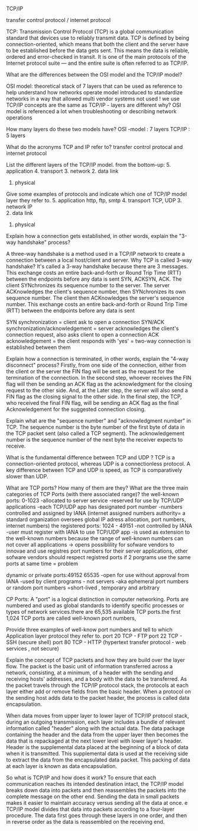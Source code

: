 TCP/IP

transfer control protocol / internet protocol

TCP: Transmission Control Protocol (TCP) is a global communication standard that devices use to reliably transmit data. TCP is defined by being connection-oriented, which means that both the client and the server have to be established before the data gets sent. This means the data is reliable, ordered and error-checked in transit. It is one of the main protocols of the Internet protocol suite — and the entire suite is often referred to as TCP/IP.

What are the differences between the OSI model and the TCP/IP model?

OSI model: theoretical stack of 7 layers that can be used as reference
to help understand how networks operate
model introduced to standardize networks in a way that allowed
multi vendor systems
not used ! we use TCP/IP
concepts are the same as TCP/IP - layers are different
why? OSI model is referenced a lot when troubleshooting or describing 
network operations









How many layers do these two models have?
OSI -model : 7 layers
TCP/IP : 5 layers 

What do the acronyms TCP and IP refer to?
transfer control protocal and internet protocol

List the different layers of the TCP/IP model.
from the bottom-up:
5. application
4. transport
3. network
2. data link
1. physical

Give some examples of protocols and indicate which one of TCP/IP model layer they refer to.
5. application    http, ftp, smtp
4. transport      TCP, UDP
3. network        IP   
2. data link
1. physical

Explain how a connection gets established, in other words, explain the "3-way handshake" process?

A three-way handshake is a method used in a TCP/IP network to create a connection between a local host/client and server.
Why TCP is called 3-way handshake?
It's called a 3-way handshake because there are 3 messages. This exchange costs an entire back-and-forth or Round Trip Time (RTT) between the endpoints before any data is sent
SYN, ACKSYN, ACK. The client SYNchronizes its sequence number to the server. The server ACKnowledges the client's sequence number, then SYNchronizes its own sequence number. The client then ACKnowledges the server's sequence number.
This exchange costs an entire back-and-forth or Round Trip Time (RTT) between the endpoints before any data is sent

SYN synchronization = client ask to open a connection
SYN/ACK synchronization/acknowledgement = server acknowledges the client's connection request, also asks client to open a connection
ACK acknowledgement = the client responds with 'yes'
= two-way connection is established between them


Explain how a connection is terminated, in other words, explain the "4-way disconnect" process?
    Firstly, from one side of the connection, either from the client or the server the FIN flag will be sent as the request for the termination of the connection.
    In the second step, whoever receives the FIN flag will then be sending an ACK flag as the acknowledgment for the closing request to the other side.
    And, at the Later step, the server will also send a FIN flag as the closing signal to the other side.
    In the final step, the TCP, who received the final FIN flag, will be sending an ACK flag as the final Acknowledgement for the suggested connection closing.

Explain what are the "sequence number" and "acknowledgment number" in TCP.
The sequence number is the byte number of the first byte of data in the TCP packet sent (also called a TCP segment). The acknowledgement number is the sequence number of the next byte the receiver expects to receive.

What is the fundamental difference between TCP and UDP ?
TCP is a connection-oriented protocol, whereas UDP is a connectionless protocol. A key difference between TCP and UDP is speed, as TCP is comparatively slower than UDP. 

What are TCP ports? How many of them are they? What are the three main categories of TCP Ports (with there associated range)?
the well-known ports: 0-1023
-allocated to server service
-reserved for use by TCP/UDP applications
-each TCP/UDP app has designated port number
-numbers controlled and assigned by IANA (internet assigned numbers authority= a standard organization oversees global IP adress allocation, port numbers, internet numbers)
the registered ports: 1024 - 49151 
-not controlled by IANA
-user must register with IANA to use TCP/UDP app
-is used as extension to the well-known numbers because the range of well-known numbers can not cover all applications
-> opens possiblility for sofware vendors to innovae and use registres port numbers for their server applications, other sofware vendors should respect registred ports
if 2 porgrams use the same ports at same time = problem

dynamic or private ports:49152 65535
-open for use without approval from IANA
-used by client programs - not servers
-aka ephemeral port numbers or random port numbers =short-lived , temporary and arbitrary




CP Ports: A "port" is a logical distinction in computer networking. Ports are numbered and used as global standards to identify specific processes or types of network services.there are 65,535 available TCP ports.the first 1,024 TCP ports are called well-known port numbers,



Provide three examples of well-know port numbers and tell to which Application layer protocol they refer to.
port 20 TCP - FTP 
port 22 TCP - SSH (secure shell) 
port 80 TCP - HTTP (hypertext transfer protocol - web services , not secure) 

Explain the concept of TCP packets and how they are build over the layer flow.
The packet is the basic unit of information transferred across a network, consisting, at a minimum, of a header with the sending and receiving hosts' addresses, and a body with the data to be transferred. As the packet travels through the TCP/IP protocol stack, the protocols at each layer either add or remove fields from the basic header. When a protocol on the sending host adds data to the packet header, the process is called data encapsulation.

When data moves from upper layer to lower layer of TCP/IP protocol stack, during an outgoing transmission, each layer includes a bundle of relevant information called "header" along with the actual data. The data package containing the header and the data from the upper layer then becomes the data that is repackaged at the next lower level with lower layer's header. Header is the supplemental data placed at the beginning of a block of data when it is transmitted. This supplemental data is used at the receiving side to extract the data from the encapsulated data packet. This packing of data at each layer is known as data encapsulation.


So what is TCP/IP and how does it work? To ensure that each communication reaches its intended destination intact, the TCP/IP model breaks down data into packets and then reassembles the packets into the complete message on the other end. Sending the data in small packets makes it easier to maintain accuracy versus sending all the data at once.
e TCP/IP model divides that data into packets according to a four-layer procedure. The data first goes through these layers in one order, and then in reverse order as the data is reassembled on the receiving end.